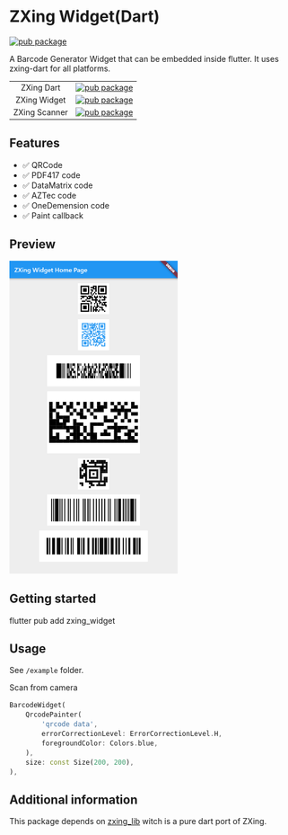 # ZXing Widget(Dart)
[![pub package](https://img.shields.io/pub/v/zxing_widget.svg)](https://pub.dartlang.org/packages/zxing_widget)

A Barcode Generator Widget that can be embedded inside flutter. It uses zxing-dart for all platforms.

| | |
|:---:|:---:|
|ZXing Dart|[![pub package](https://img.shields.io/pub/v/zxing_lib.svg)](https://pub.dartlang.org/packages/zxing_lib)|
|ZXing Widget|[![pub package](https://img.shields.io/pub/v/zxing_widget.svg)](https://pub.dartlang.org/packages/zxing_widget)|
|ZXing Scanner|[![pub package](https://img.shields.io/pub/v/zxing_scanner.svg)](https://pub.dartlang.org/packages/zxing_scanner)|

## Features

- ✅ QRCode
- ✅ PDF417 code
- ✅ DataMatrix code
- ✅ AZTec code
- ✅ OneDemension code
- ✅ Paint callback

## Preview

<img src="preview/codes.png" width="300" alt="Code Generator Preview"/>

## Getting started

flutter pub add zxing_widget

## Usage

See `/example` folder.

Scan from camera
```dart
BarcodeWidget(
    QrcodePainter(
        'qrcode data',
        errorCorrectionLevel: ErrorCorrectionLevel.H,
        foregroundColor: Colors.blue,
    ),
    size: const Size(200, 200),
),
```

## Additional information

This package depends on [zxing_lib](https://pub.dartlang.org/packages/zxing_lib) witch is a pure dart port of ZXing.
